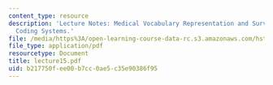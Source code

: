 ```yaml
---
content_type: resource
description: 'Lecture Notes: Medical Vocabulary Representation and Survey of Medical
  Coding Systems.'
file: /media/https%3A/open-learning-course-data-rc.s3.amazonaws.com/hst-952-computing-for-biomedical-scientists-fall-2002/b217750fee00b7cc0ae5c35e90386f95_lecture15.pdf
file_type: application/pdf
resourcetype: Document
title: lecture15.pdf
uid: b217750f-ee00-b7cc-0ae5-c35e90386f95
---
```


